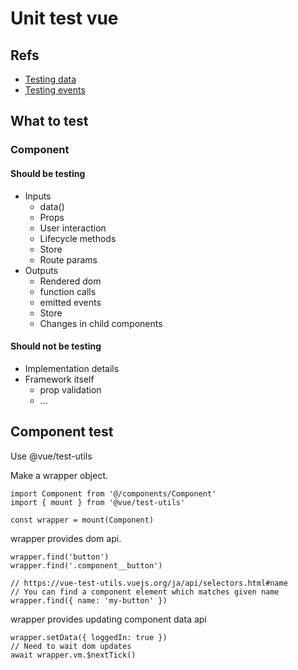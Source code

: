 # Unit test vue
## Refs
- [Testing data](tests/unit/AppHeader.spec.js)
- [Testing events](tests/unit/LoginForm.spec.js)

## What to test

### Component
#### Should be testing
- Inputs
    - data()
    - Props
    - User interaction
    - Lifecycle methods
    - Store
    - Route params
- Outputs
    - Rendered dom
    - function calls
    - emitted events
    - Store
    - Changes in child components

#### Should not be testing
- Implementation details
- Framework itself
    - prop validation
    - ...

## Component test
Use @vue/test-utils

Make a wrapper object.

```vue
import Component from '@/components/Component'
import { mount } from '@vue/test-utils'

const wrapper = mount(Component)
```

wrapper provides dom api.

```vue
wrapper.find('button')
wrapper.find('.component__button')

// https://vue-test-utils.vuejs.org/ja/api/selectors.html#name
// You can find a component element which matches given name
wrapper.find({ name: 'my-button' })
```

wrapper provides updating component data api

```vue
wrapper.setData({ loggedIn: true })
// Need to wait dom updates
await wrapper.vm.$nextTick()
```
